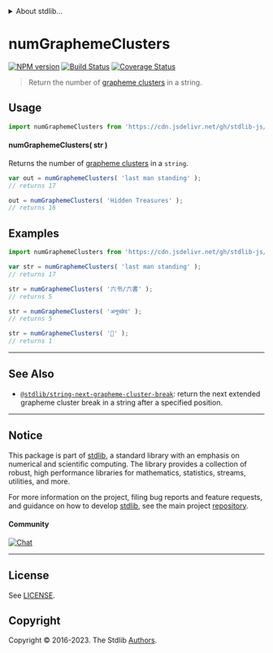 <!--

@license Apache-2.0

Copyright (c) 2020 The Stdlib Authors.

Licensed under the Apache License, Version 2.0 (the "License");
you may not use this file except in compliance with the License.
You may obtain a copy of the License at

   http://www.apache.org/licenses/LICENSE-2.0

Unless required by applicable law or agreed to in writing, software
distributed under the License is distributed on an "AS IS" BASIS,
WITHOUT WARRANTIES OR CONDITIONS OF ANY KIND, either express or implied.
See the License for the specific language governing permissions and
limitations under the License.

-->


<details>
  <summary>
    About stdlib...
  </summary>
  <p>We believe in a future in which the web is a preferred environment for numerical computation. To help realize this future, we've built stdlib. stdlib is a standard library, with an emphasis on numerical and scientific computation, written in JavaScript (and C) for execution in browsers and in Node.js.</p>
  <p>The library is fully decomposable, being architected in such a way that you can swap out and mix and match APIs and functionality to cater to your exact preferences and use cases.</p>
  <p>When you use stdlib, you can be absolutely certain that you are using the most thorough, rigorous, well-written, studied, documented, tested, measured, and high-quality code out there.</p>
  <p>To join us in bringing numerical computing to the web, get started by checking us out on <a href="https://github.com/stdlib-js/stdlib">GitHub</a>, and please consider <a href="https://opencollective.com/stdlib">financially supporting stdlib</a>. We greatly appreciate your continued support!</p>
</details>

# numGraphemeClusters

[![NPM version][npm-image]][npm-url] [![Build Status][test-image]][test-url] [![Coverage Status][coverage-image]][coverage-url] <!-- [![dependencies][dependencies-image]][dependencies-url] -->

> Return the number of [grapheme clusters][unicode-text-segmentation] in a string.



<section class="usage">

## Usage

```javascript
import numGraphemeClusters from 'https://cdn.jsdelivr.net/gh/stdlib-js/string-num-grapheme-clusters@deno/mod.js';
```

#### numGraphemeClusters( str )

Returns the number of [grapheme clusters][unicode-text-segmentation] in a `string`.

```javascript
var out = numGraphemeClusters( 'last man standing' );
// returns 17

out = numGraphemeClusters( 'Hidden Treasures' );
// returns 16
```

</section>

<!-- /.usage -->

<section class="examples">

## Examples

<!-- eslint no-undef: "error" -->

```javascript
import numGraphemeClusters from 'https://cdn.jsdelivr.net/gh/stdlib-js/string-num-grapheme-clusters@deno/mod.js';

var str = numGraphemeClusters( 'last man standing' );
// returns 17

str = numGraphemeClusters( '六书/六書' );
// returns 5

str = numGraphemeClusters( 'अनुच्छेद' );
// returns 5

str = numGraphemeClusters( '🌷' );
// returns 1
```

</section>

<!-- /.examples -->



<!-- Section for related `stdlib` packages. Do not manually edit this section, as it is automatically populated. -->

<section class="related">

* * *

## See Also

-   <span class="package-name">[`@stdlib/string-next-grapheme-cluster-break`][@stdlib/string/next-grapheme-cluster-break]</span><span class="delimiter">: </span><span class="description">return the next extended grapheme cluster break in a string after a specified position.</span>

</section>

<!-- /.related -->

<!-- Section for all links. Make sure to keep an empty line after the `section` element and another before the `/section` close. -->


<section class="main-repo" >

* * *

## Notice

This package is part of [stdlib][stdlib], a standard library with an emphasis on numerical and scientific computing. The library provides a collection of robust, high performance libraries for mathematics, statistics, streams, utilities, and more.

For more information on the project, filing bug reports and feature requests, and guidance on how to develop [stdlib][stdlib], see the main project [repository][stdlib].

#### Community

[![Chat][chat-image]][chat-url]

---

## License

See [LICENSE][stdlib-license].


## Copyright

Copyright &copy; 2016-2023. The Stdlib [Authors][stdlib-authors].

</section>

<!-- /.stdlib -->

<!-- Section for all links. Make sure to keep an empty line after the `section` element and another before the `/section` close. -->

<section class="links">

[npm-image]: http://img.shields.io/npm/v/@stdlib/string-num-grapheme-clusters.svg
[npm-url]: https://npmjs.org/package/@stdlib/string-num-grapheme-clusters

[test-image]: https://github.com/stdlib-js/string-num-grapheme-clusters/actions/workflows/test.yml/badge.svg?branch=main
[test-url]: https://github.com/stdlib-js/string-num-grapheme-clusters/actions/workflows/test.yml?query=branch:main

[coverage-image]: https://img.shields.io/codecov/c/github/stdlib-js/string-num-grapheme-clusters/main.svg
[coverage-url]: https://codecov.io/github/stdlib-js/string-num-grapheme-clusters?branch=main

<!--

[dependencies-image]: https://img.shields.io/david/stdlib-js/string-num-grapheme-clusters.svg
[dependencies-url]: https://david-dm.org/stdlib-js/string-num-grapheme-clusters/main

-->

[chat-image]: https://img.shields.io/gitter/room/stdlib-js/stdlib.svg
[chat-url]: https://app.gitter.im/#/room/#stdlib-js_stdlib:gitter.im

[stdlib]: https://github.com/stdlib-js/stdlib

[stdlib-authors]: https://github.com/stdlib-js/stdlib/graphs/contributors

[cli-section]: https://github.com/stdlib-js/string-num-grapheme-clusters#cli
[cli-url]: https://github.com/stdlib-js/string-num-grapheme-clusters/tree/cli
[@stdlib/string-num-grapheme-clusters]: https://github.com/stdlib-js/string-num-grapheme-clusters/tree/main

[umd]: https://github.com/umdjs/umd
[es-module]: https://developer.mozilla.org/en-US/docs/Web/JavaScript/Guide/Modules

[deno-url]: https://github.com/stdlib-js/string-num-grapheme-clusters/tree/deno
[umd-url]: https://github.com/stdlib-js/string-num-grapheme-clusters/tree/umd
[esm-url]: https://github.com/stdlib-js/string-num-grapheme-clusters/tree/esm
[branches-url]: https://github.com/stdlib-js/string-num-grapheme-clusters/blob/main/branches.md

[stdlib-license]: https://raw.githubusercontent.com/stdlib-js/string-num-grapheme-clusters/main/LICENSE

[unicode-text-segmentation]: http://www.unicode.org/reports/tr29/

[standard-streams]: https://en.wikipedia.org/wiki/Standard_streams

<!-- <related-links> -->

[@stdlib/string/next-grapheme-cluster-break]: https://github.com/stdlib-js/string-next-grapheme-cluster-break/tree/deno

<!-- </related-links> -->

</section>

<!-- /.links -->
